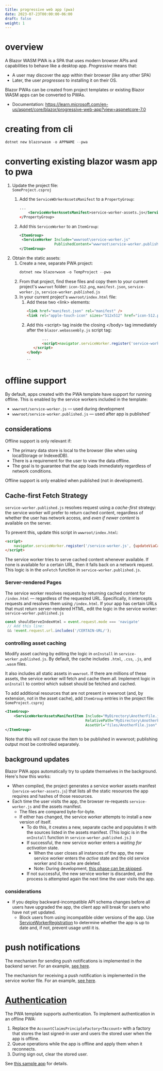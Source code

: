 ```yaml
---
title: progressive web app (pwa)
date: 2023-07-23T00:00:00-06:00
draft: false
weight: 1
---
```


# overview
A Blazor WASM PWA is a SPA that uses modern browser APIs and capabilities to behave like a desktop app. *Progressive* means that:
- A user may discover the app within their browser (like any other SPA)
- Later, the user *progresses* to installing it on their OS.

Blazor PWAs can be created from project templates or existing Blazor WASM apps can be converted to PWAs.
- Documentation: https://learn.microsoft.com/en-us/aspnet/core/blazor/progressive-web-app?view=aspnetcore-7.0

# creating from cli
```powershell
dotnet new blazorwasm -o APPNAME --pwa
```

# converting existing blazor wasm app to pwa
1. Update the project file:  
   `SomeProject.csproj`
   1. Add the `ServiceWOrkerAssetsManifest` to a `PropertyGroup`:

        ```xml
        ...
            <ServiceWorkerAssetsManifest>service-worker-assets.js</ServiceWorkerAssetsManifest>
        </PropertyGroup>
        ```
    2. Add this `ServiceWorker` to an `ItemGroup`:
        ```xml
        <ItemGroup>
         <ServiceWorker Include="wwwroot\service-worker.js" 
                        PublishedContent="wwwroot\service-worker.published.js" />
        </ItemGroup>
        ```
2. Obtain the static assets:  
   1. Create a new, separate PWA project:
        ```powershell
        dotnet new blazorwasm -o TempProject --pwa
        ```
   2. From that project, find these files and copy them to your current project's `wwwroot` folder: `icon-512.png`, `manifest.json`, `service-worker.js`, `service-worker.published.js`
   3. In your current project's `wwwroot/index.html` file:
      1. Add these two \<link\> elements:
         ```html
         <link href="manifest.json" rel="manifest" />
         <link rel="apple-touch-icon" sizes="512x512" href="icon-512.png" />
         ```
      2. Add this \<script\> tag inside the closing </body\> tag immediately after the `blazor.webassembly.js` script tag:
         ```html
                ...
                <script>navigator.serviceWorker.register('service-worker.js');
            </script>
         </body>

         ``

# offline support
By default, apps created with the PWA template have support for running offline.  This is enabled by the service workers included in the template:
- `wwwroot/service-worker.js` — used during development
- `wwwroot/service-worker.published.js` — used after app is published'

## considerations
Offline support is only relevant if:
- The primary data store is local to the browser (like when using localStorage or IndexedDB).
- There is a requirement for the user to view the data offline.
- The goal is to guarantee that the app loads immediately regardless of network conditions.

Offline support is only enabled when published (not in development).

## Cache-first Fetch Strategy
`service-worker.published.js` resolves request using a *cache-first* strategy: the service worker will prefer to return cached content, regardless of whether the user has network access, and *even if newer content* is available on the server. 

To prevent this, update this script in `wwwroot/index.html`:
```html
<script>
    navigator.serviceWorker.register('/service-worker.js', {updateViaCache: 'none'});
</script>
```

The service worker tries to serve cached content whenever available.  If none is available for a certain URL, then it falls back on a network request.  This logic is in the `onFetch` function in `service-worker.published.js`.

### Server-rendered Pages
The service worker resolves requests by returning cached content for `/index.html` — regardless of the requested URL.  Specifically, it intercepts requests and resolves them using `/index.html`.  If your app has certain URLs that must return server-rendered HTML, edit the logic in the service worker:  
`service-worker.published.js`
```js
const shouldServeIndexHtml = event.request.mode === 'navigate'
 // Add this line:
 && !event.request.url.includes('/CERTAIN-URL/');

```

### controlling asset caching
Modify asset caching by editing the logic in `onInstall` in `service-worker.published.js`.  By default, the cache includes `.html`, `.css`, `.js`, and `.wasm` files.

It also includes all static assets in `wwwroot`.  If there are millions of these assets, the service worker will fetch and cache them all.  Implement logic in `onInstall` to control which subset should be fetched and cached.

To add additional resources that are not present in wwwroot (and, by extension, not in the asset cache), add `ItemGroup` entries in the project file:  
`SomeProject.csproj`
```xml
<ItemGroup>
    <ServiceWorkerAssetsManifestItem Include="MyDirectory\AnotherFile.json"
                                     RelativePath="MyDirectory\AnotherFile.json"
                                     AssetUrl="files/AnotherFile.json" />
</ItemGroup>

```

Note that this will *not* cause the item to be published in wwwroot; publishing output most be controlled separately.

## background updates
Blazor PWA apps automatically try to update themselves in the background.  Here's how this works:
- When compiled, the project generates a service worker assets manifest (`service-worker-assets.js`) that lists all the static resources the app requires and hashes of those resources.
- Each time the user visits the app, the browser re-requests `service-worker.js` and the assets manifest.
  - The files are compared byte-for-byte.
  - If either has changed, the service worker attempts to install a new version of itself.
    - To do this, it creates a new, separate cache and populates it with the sources listed in the assets manifest. (This logic is in the `onInstall` function in `service-worker.published.js`.)
    - If successful, the new service worker enters a *waiting for activation* state.
      - When the user closes all instances of the app, the new service worker enters the *active* state and the old service worker and its cache are deleted.
      - Note: During development, [this phase can be skipped](https://web.dev/service-worker-lifecycle/#skip-waiting).
    - If not successful, the new service worker is discarded, and the process is attempted again the next time the user visits the app.


### considerations
- If you deploy backward-incompatible API schema changes before all users have upgraded the app, the client app will break for users who have not yet updated. 
  - Block users from using incompatible older versions of the app.   Use [ServiceWorkerRegistration](https://developer.mozilla.org/en-US/docs/Web/API/ServiceWorkerRegistration) to determine whether the app is up to date and, if not, prevent usage until it is.

# push notifications
The mechanism for sending push notifications is implemented in the backend server.  For an example, [see here](https://github.com/dotnet-presentations/blazor-workshop/blob/main/docs/09-progressive-web-app#sending-push-notifications).  

The mechanism for receiving a push notification is implemented in the service worker file.  For an example, [see here](https://github.com/dotnet-presentations/blazor-workshop/blob/main/docs/09-progressive-web-app#displaying-notifications).

# [Authentication](https://learn.microsoft.com/en-us/aspnet/core/blazor/progressive-web-app?view=aspnetcore-7.0&tabs=visual-studio#interaction-with-authentication)
The PWA template supports authentication.  To implement authentication in an offline PWA:
1. Replace the `AccountClaimsPrincipleFactory<TAccount>` with a factory that stores the last signed-in user and users the stored user when the app is offline.
2. Queue operations while the app is offline and apply them when it reconnects.
3. During sign out, clear the stored user.

See [this sample app](https://github.com/SteveSandersonMS/CarChecker) for details.
